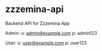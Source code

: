 # zzzemina-api
Backend API for Zzzemina App

Admin: 
u: admin@example.com
p: admin123

User:
u: user@example.com
p: user123
